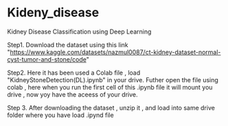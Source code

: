 # Kideny_disease
Kidney Disease Classification using Deep Learning


Step1. Download the dataset using this link "https://www.kaggle.com/datasets/nazmul0087/ct-kidney-dataset-normal-cyst-tumor-and-stone/code"

Step2. Here it has been used a Colab file , load "KidneyStoneDetection(DL).ipynb" in your drive. 
Futher open the file using colab , here when you run the first cell of this .ipynb file it will mount you drive , now yoy have the aceess of your drive.

Step 3. After downloading the dataset , unzip it , and load into same drive folder where you have load .ipynd file
